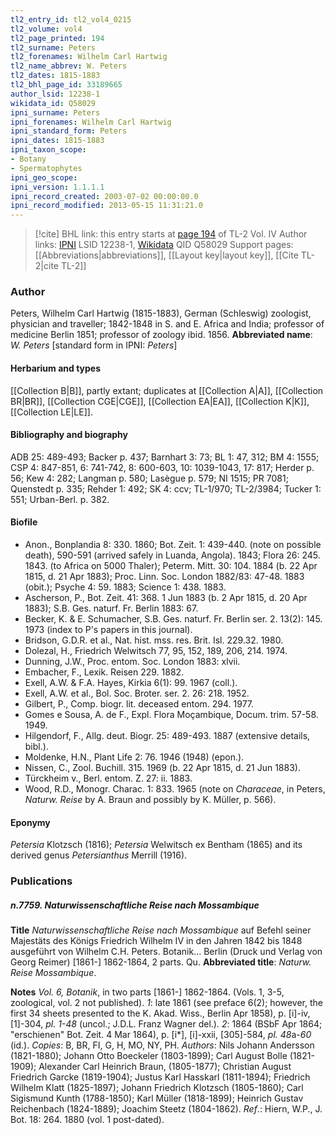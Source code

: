 ```yaml
---
tl2_entry_id: tl2_vol4_0215
tl2_volume: vol4
tl2_page_printed: 194
tl2_surname: Peters
tl2_forenames: Wilhelm Carl Hartwig
tl2_name_abbrev: W. Peters
tl2_dates: 1815-1883
tl2_bhl_page_id: 33189665
author_lsid: 12238-1
wikidata_id: Q58029
ipni_surname: Peters
ipni_forenames: Wilhelm Carl Hartwig
ipni_standard_form: Peters
ipni_dates: 1815-1883
ipni_taxon_scope: 
- Botany
- Spermatophytes
ipni_geo_scope: 
ipni_version: 1.1.1.1
ipni_record_created: 2003-07-02 00:00:00.0
ipni_record_modified: 2013-05-15 11:31:21.0
---
```


> [!cite] BHL link: this entry starts at [page 194](https://www.biodiversitylibrary.org/page/33189665) of TL-2 Vol. IV
> Author links: [IPNI](https://www.ipni.org/a/12238-1) LSID 12238-1, [Wikidata](https://www.wikidata.org/wiki/Q58029) QID Q58029
> Support pages: [[Abbreviations|abbreviations]], [[Layout key|layout key]], [[Cite TL-2|cite TL-2]]

### Author

Peters, Wilhelm Carl Hartwig (1815-1883), German (Schleswig) zoologist, physician and traveller; 1842-1848 in S. and E. Africa and India; professor of medicine Berlin 1851; professor of zoology ibid. 1856. 
**Abbreviated name**: *W. Peters* \[standard form in IPNI: *Peters*\]

#### Herbarium and types

[[Collection B|B]], partly extant; duplicates at [[Collection A|A]], [[Collection BR|BR]], [[Collection CGE|CGE]], [[Collection EA|EA]], [[Collection K|K]], [[Collection LE|LE]].

#### Bibliography and biography

ADB 25: 489-493; Backer p. 437; Barnhart 3: 73; BL 1: 47, 312; BM 4: 1555; CSP 4: 847-851, 6: 741-742, 8: 600-603, 10: 1039-1043, 17: 817; Herder p. 56; Kew 4: 282; Langman p. 580; Lasègue p. 579; NI 1515; PR 7081; Quenstedt p. 335; Rehder 1: 492; SK 4: ccv; TL-1/970; TL-2/3984; Tucker 1: 551; Urban-Berl. p. 382.

#### Biofile

- Anon., Bonplandia 8: 330. 1860; Bot. Zeit. 1: 439-440. (note on possible death), 590-591 (arrived safely in Luanda, Angola). 1843; Flora 26: 245. 1843. (to Africa on 5000 Thaler); Peterm. Mitt. 30: 104. 1884 (b. 22 Apr 1815, d. 21 Apr 1883); Proc. Linn. Soc. London 1882/83: 47-48. 1883 (obit.); Psyche 4: 59. 1883; Science 1: 438. 1883.
- Ascherson, P., Bot. Zeit. 41: 368. 1 Jun 1883 (b. 2 Apr 1815, d. 20 Apr 1883); S.B. Ges. naturf. Fr. Berlin 1883: 67.
- Becker, K. & E. Schumacher, S.B. Ges. naturf. Fr. Berlin ser. 2. 13(2): 145. 1973 (index to P's papers in this journal).
- Bridson, G.D.R. et al., Nat. hist. mss. res. Brit. Isl. 229.32. 1980.
- Dolezal, H., Friedrich Welwitsch 77, 95, 152, 189, 206, 214. 1974.
- Dunning, J.W., Proc. entom. Soc. London 1883: xlvii.
- Embacher, F., Lexik. Reisen 229. 1882.
- Exell, A.W. & F.A. Hayes, Kirkia 6(1): 99. 1967 (coll.).
- Exell, A.W. et al., Bol. Soc. Broter. ser. 2. 26: 218. 1952.
- Gilbert, P., Comp. biogr. lit. deceased entom. 294. 1977.
- Gomes e Sousa, A. de F., Expl. Flora Moçambique, Docum. trim. 57-58. 1949.
- Hilgendorf, F., Allg. deut. Biogr. 25: 489-493. 1887 (extensive details, bibl.).
- Moldenke, H.N., Plant Life 2: 76. 1946 (1948) (epon.).
- Nissen, C., Zool. Buchill. 315. 1969 (b. 22 Apr 1815, d. 21 Jun 1883).
- Türckheim v., Berl. entom. Z. 27: ii. 1883.
- Wood, R.D., Monogr. Charac. 1: 833. 1965 (note on *Characeae*, in Peters, *Naturw. Reise* by A. Braun and possibly by K. Müller, p. 566).

#### Eponymy

*Petersia* Klotzsch (1816); *Petersia* Welwitsch ex Bentham (1865) and its derived genus *Petersianthus* Merrill (1916).

### Publications

##### n.7759. Naturwissenschaftliche Reise nach Mossambique

**Title**
*Naturwissenschaftliche Reise nach Mossambique* auf Befehl seiner Majestäts des Königs Friedrich Wilhelm IV in den Jahren 1842 bis 1848 ausgeführt von Wilhelm C.H. Peters. Botanik... Berlin (Druck und Verlag von Georg Reimer) \[1861-\] 1862-1864, 2 parts. Qu.
**Abbreviated title**: *Naturw. Reise Mossambique*.

**Notes**
*Vol. 6, Botanik*, in two parts \[1861-\] 1862-1864. (Vols. 1, 3-5, zoological, vol. 2 not published).
*1*: late 1861 (see preface 6(2); however, the first 34 sheets presented to the K. Akad. Wiss., Berlin Apr 1858), p. \[i\]-iv, \[1\]-304, *pl. 1-48* (uncol.; J.D.L. Franz Wagner del.).
*2*: 1864 (BSbF Apr 1864; "erschienen" Bot. Zeit. 4 Mar 1864), p. \[i\*\], \[i\]-xxii, \[305\]-584, *pl. 48*a-*60* (id.).
*Copies*: B, BR, FI, G, H, MO, NY, PH.
*Authors*: Nils Johann Andersson (1821-1880); Johann Otto Boeckeler (1803-1899); Carl August Bolle (1821-1909); Alexander Carl Heinrich Braun, (1805-1877); Christian August Friedrich Garcke (1819-1904); Justus Karl Hasskarl (1811-1894); Friedrich Wilhelm Klatt (1825-1897); Johann Friedrich Klotzsch (1805-1860); Carl Sigismund Kunth (1788-1850); Karl Müller (1818-1899); Heinrich Gustav Reichenbach (1824-1889); Joachim Steetz (1804-1862).
*Ref*.: Hiern, W.P., J. Bot. 18: 264. 1880 (vol. 1 post-dated).

